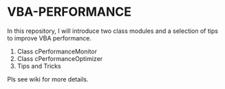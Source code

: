 # VBA-PERFORMANCE
 
In this repository, I will introduce two class modules and a selection of tips to improve VBA performance.

1. Class cPerformanceMonitor
2. Class cPerformanceOptimizer
3. Tips and Tricks
 
Pls see wiki for more details.

